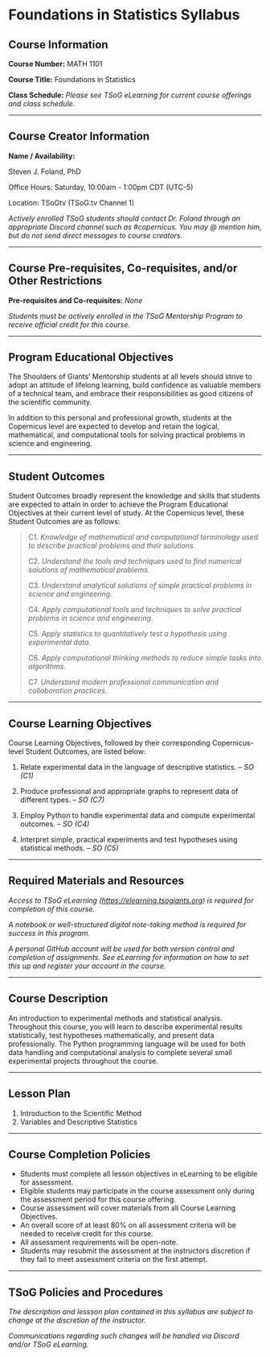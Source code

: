 # Foundations in Statistics Syllabus

## Course Information
**Course Number:** MATH 1101

**Course Title:** Foundations in Statistics


**Class Schedule:** *Please see TSoG eLearning for current course offerings and class schedule.*

----
## Course Creator Information
**Name / Availability:** 

Steven J. Foland, PhD
	
Office Hours: Saturday, 10:00am - 1:00pm CDT (UTC-5)
	
Location: TSoGtv (TSoG.tv Channel 1)

*Actively enrolled TSoG students should contact Dr. Foland through an appropriate Discord channel such as #copernicus. You may @ mention him, but do not send direct messages to course creators.*

----


## Course Pre-requisites, Co-requisites, and/or Other Restrictions
**Pre-requisites and Co-requisites:** *None*

*Students must be actively enrolled in the TSoG Mentorship Program to receive official credit for this course.*

----

## Program Educational Objectives
The Shoulders of Giants’ Mentorship students at all levels should strive to adopt an attitude of lifelong learning, build confidence as valuable members of a technical team, and embrace their responsibilities as good citizens of the scientific community.

In addition to this personal and professional growth, students at the Copernicus level are expected to develop and retain the logical, mathematical, and computational tools for solving practical problems in science and engineering.

----
## Student Outcomes
Student Outcomes broadly represent the knowledge and skills that students are expected to attain in order to achieve the Program Educational Objectives at their current level of study. At the Copernicus level, these Student Outcomes are as follows:

>C1. *Knowledge of mathematical and computational terminology used to describe practical problems and their solutions.*
>
>C2. *Understand the tools and techniques used to find numerical solutions of mathematical problems.*
>
>C3. *Understand analytical solutions of simple practical problems in science and engineering.*
>
>C4. *Apply computational tools and techniques to solve practical problems in science and engineering.*
>
>C5. *Apply statistics to quantitatively test a hypothesis using experimental data.*
>
>C6. *Apply computational thinking methods to reduce simple tasks into algorithms.*
>
>C7. *Understand modern professional communication and collaboration practices.*

----
## Course Learning Objectives
Course Learning Objectives, followed by their corresponding Copernicus-level Student Outcomes, are listed below:

1. Relate experimental data in the language of descriptive statistics. – *SO (C1)*

2. Produce professional and appropriate graphs to represent data of different types. – *SO (C7)*

3. Employ Python to handle experimental data and compute experimental outcomes. – *SO (C4)*

4. Interpret simple, practical experiments and test hypotheses using statistical methods. – *SO (C5)*

----
## Required Materials and Resources
*Access to TSoG eLearning (https://elearning.tsogiants.org) is required for completion of this course.*

*A notebook or well-structured digital note-taking method is required for success in this program.*

*A personal GitHub account will be used for both version control and completion of assignments. See eLearning for information on how to set this up and register your account in the course.*

----
## Course Description
An introduction to experimental methods and statistical analysis. Throughout this course, you will learn to describe experimental results statistically, test hypotheses mathematically, and present data professionally. The Python programming language will be used for both data handling and computational analysis to complete several small experimental projects throughout the course.

----
## Lesson Plan

1. Introduction to the Scientific Method
2. Variables and Descriptive Statistics

----
## Course Completion Policies
* Students must complete all lesson objectives in eLearning to be eligible for assessment.
* Eligible students may participate in the course assessment only during the assessment period for this course offering.
* Course assessment will cover materials from all Course Learning Objectives.
* An overall score of at least 80% on all assessment criteria will be needed to receive credit for this course.
* All assessment requirements will be open-note.
* Students may resubmit the assessment at the instructors discretion if they fail to meet assessment criteria on the first attempt.

----
## TSoG Policies and Procedures
*The description and lessson plan contained in this syllabus are subject to change at the discretion of the instructor.*

*Communications regarding such changes will be handled via Discord and/or TSoG eLearning.*

